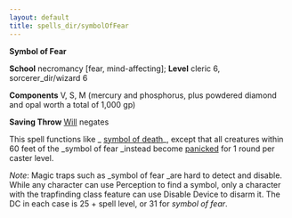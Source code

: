 ```yaml
---
layout: default
title: spells_dir/symbolOfFear
---
```

 **Symbol of Fear**

**School** necromancy [fear, mind-affecting]; **Level** cleric 6, sorcerer_dir/wizard 6

**Components** V, S, M (mercury and phosphorus, plus powdered diamond and opal worth a total of 1,000 gp)

**Saving Throw** [Will](../../combat#_will) negates

This spell functions like _ [symbol of death](../symbolOfDeath#_symbol-of-death)_, except that all creatures within 60 feet of the _symbol of fear _instead become [panicked](../../glossary#_panicked) for 1 round per caster level.

_Note_: Magic traps such as _symbol of fear _are hard to detect and disable. While any character can use Perception to find a symbol, only a character with the trapfinding class feature can use Disable Device to disarm it. The DC in each case is 25 + spell level, or 31 for _symbol of fear_.

